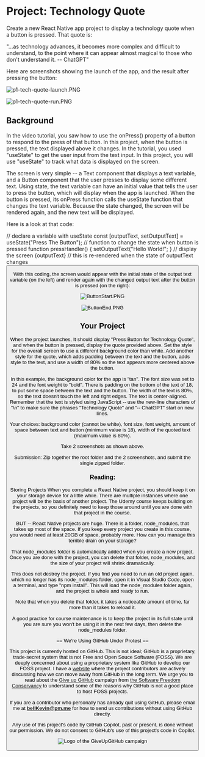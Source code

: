 # Project: Technology Quote

Create a new React Native app project to display a technology quote when a button is pressed. That quote is: 

"...as technology advances, it becomes more complex and difficult to understand, to the point where it can appear almost magical to those who don't understand it. -- ChatGPT"

Here are screenshots showing the launch of the app, and the result after pressing the button:

![p1-tech-quote-launch.PNG](https://github.com/bell-kevin/technologyQuote/blob/main/readMePictures/p1-tech-quote-launch.PNG)

![p1-tech-quote-run.PNG](https://github.com/bell-kevin/technologyQuote/blob/main/readMePictures/p1-tech-quote-run.png)

## Background

In the video tutorial, you saw how to use the onPress() property of a button to respond to the press of that button. In this project, when the button is pressed, the text displayed above it changes. In the tutorial, you used "useState" to get the user input from the text input. In this project, you will use "useState" to track what data is displayed on the screen. 

The screen is very simple -- a Text component that displays a text variable, and a Button component that the user presses to display some different text. Using state, the text variable can have an initial value that tells the user to press the button, which will display when the app is launched. When the button is pressed, its onPress function calls the useState function that changes the text variable. Because the state changed, the screen will be rendered again, and the new text will be displayed.

Here is a look at that code:

   // declare a variable with useState
   const [outputText, setOutputText] = useState("Press The Button");
   // function to change the state when button is pressed
   function pressHandler() {
   setOutputText("Hello World!";
   }
   // display the screen
   <Text>{outputText}</Text>  // this is re-rendered when the state of outputText changes
   <Button title="Display Text" onPress={pressHandler} />

With this coding, the screen would appear with the initial state of the output text variable (on the left) and render again with the changed output text after the button is pressed (on the right):

![ButtonStart.PNG](https://github.com/bell-kevin/technologyQuote/blob/main/readMePictures/ButtonStart.PNG)     

![ButtonEnd.PNG](https://github.com/bell-kevin/technologyQuote/blob/main/readMePictures/ButtonEnd.PNG)

## Your Project

When the project launches, It should display "Press Button for Technology Quote", and when the button is pressed, display the quote provided above. Set the style for the overall screen to use a different background color than white. Add another style for the quote, which adds padding between the text and the button, adds style to the text, and use a width of 80% so the text appears more centered above the button. 

In this example, the background color for the app is "tan".  The font size was set to 24 and the font weight to "bold". There is padding on the bottom of the text of 18, to put some space between the text and the button. The width of the text is 80%, so the text doesn't touch the left and right edges. The text is center-aligned. Remember that the text is styled using JavaScript -- use the new-line characters of "\n" to make sure the phrases "Technology Quote" and "-- ChatGPT" start on new lines.

Your choices: background color (cannot be white), font size, font weight, amount of space between text and button (minimum value is 18), width of the quoted text (maximum value is 80%).

Take 2 screenshots as shown above.

Submission: Zip together the root folder and the 2 screenshots, and submit the single zipped folder.

### Reading: 

Storing Projects When you complete a React Native project, you should keep it on your storage device for a little while. There are multiple instances where one project will be the basis of another project. The Udemy course keeps building on the projects, so you definitely need to keep those around until you are done with that project in the course.

BUT -- React Native projects are huge. There is a folder, node_modules, that takes up most of the space. If you keep every project you create in this course, you would need at least 20GB of space, probably more. How can you manage this terrible drain on your storage?

That node_modules folder is automatically added when you create a new project. Once you are done with the project, you can delete that folder, node_modules, and the size of your project will shrink dramatically.

This does not destroy the project. If you find you need to run an old project again, which no longer has its node_modules folder, open it in Visual Studio Code, open a terminal, and type "npm install". This will load the node_modules folder again, and the project is whole and ready to run.

Note that when you delete that folder, it takes a noticeable amount of time, far more than it takes to reload it.

A good practice for course maintenance is to keep the project in its full state until you are sure you won't be using it in the next few days, then delete the node_modules folder.

== We're Using GitHub Under Protest ==

This project is currently hosted on GitHub.  This is not ideal; GitHub is a
proprietary, trade-secret system that is not Free and Open Souce Software
(FOSS).  We are deeply concerned about using a proprietary system like GitHub
to develop our FOSS project. I have a [website](https://bellKevin.me) where the
project contributors are actively discussing how we can move away from GitHub
in the long term.  We urge you to read about the [Give up GitHub](https://GiveUpGitHub.org) campaign 
from [the Software Freedom Conservancy](https://sfconservancy.org) to understand some of the reasons why GitHub is not 
a good place to host FOSS projects.

If you are a contributor who personally has already quit using GitHub, please
email me at **bellKevin@pm.me** for how to send us contributions without
using GitHub directly.

Any use of this project's code by GitHub Copilot, past or present, is done
without our permission.  We do not consent to GitHub's use of this project's
code in Copilot.

![Logo of the GiveUpGitHub campaign](https://sfconservancy.org/img/GiveUpGitHub.png)
